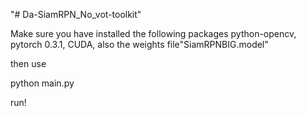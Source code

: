 "# Da-SiamRPN_No_vot-toolkit" 

Make sure you have installed the following packages
python-opencv,
pytorch 0.3.1,
CUDA,
also the weights file"SiamRPNBIG.model"

then use 
 
python main.py
 
run!
